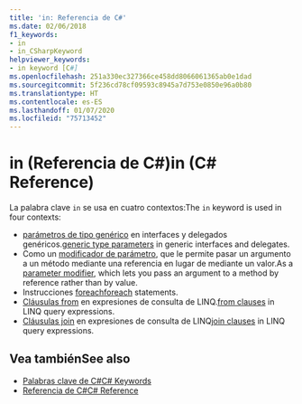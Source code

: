 ```yaml
---
title: 'in: Referencia de C#'
ms.date: 02/06/2018
f1_keywords:
- in
- in_CSharpKeyword
helpviewer_keywords:
- in keyword [C#]
ms.openlocfilehash: 251a330ec327366ce458dd8066061365ab0e1dad
ms.sourcegitcommit: 5f236cd78cf09593c8945a7d753e0850e96a0b80
ms.translationtype: HT
ms.contentlocale: es-ES
ms.lasthandoff: 01/07/2020
ms.locfileid: "75713452"
---
```

# <a name="in-c-reference"></a><span data-ttu-id="fab05-102">in (Referencia de C#)</span><span class="sxs-lookup"><span data-stu-id="fab05-102">in (C# Reference)</span></span>

<span data-ttu-id="fab05-103">La palabra clave `in` se usa en cuatro contextos:</span><span class="sxs-lookup"><span data-stu-id="fab05-103">The `in` keyword is used in four contexts:</span></span>  
  
- <span data-ttu-id="fab05-104">[parámetros de tipo genérico](in-generic-modifier.md) en interfaces y delegados genéricos.</span><span class="sxs-lookup"><span data-stu-id="fab05-104">[generic type parameters](in-generic-modifier.md) in generic interfaces and delegates.</span></span>
- <span data-ttu-id="fab05-105">Como un [modificador de parámetro](in-parameter-modifier.md), que le permite pasar un argumento a un método mediante una referencia en lugar de mediante un valor.</span><span class="sxs-lookup"><span data-stu-id="fab05-105">As a [parameter modifier](in-parameter-modifier.md), which lets you pass an argument to a method by reference rather than by value.</span></span>
- <span data-ttu-id="fab05-106">Instrucciones [foreach](foreach-in.md)</span><span class="sxs-lookup"><span data-stu-id="fab05-106">[foreach](foreach-in.md) statements.</span></span>
- <span data-ttu-id="fab05-107">[Cláusulas from](from-clause.md) en expresiones de consulta de LINQ.</span><span class="sxs-lookup"><span data-stu-id="fab05-107">[from clauses](from-clause.md) in LINQ query expressions.</span></span>
- <span data-ttu-id="fab05-108">[Cláusulas join](join-clause.md) en expresiones de consulta de LINQ</span><span class="sxs-lookup"><span data-stu-id="fab05-108">[join clauses](join-clause.md) in LINQ query expressions.</span></span>
  
## <a name="see-also"></a><span data-ttu-id="fab05-109">Vea también</span><span class="sxs-lookup"><span data-stu-id="fab05-109">See also</span></span>

- [<span data-ttu-id="fab05-110">Palabras clave de C#</span><span class="sxs-lookup"><span data-stu-id="fab05-110">C# Keywords</span></span>](index.md)
- [<span data-ttu-id="fab05-111">Referencia de C#</span><span class="sxs-lookup"><span data-stu-id="fab05-111">C# Reference</span></span>](../index.md)
